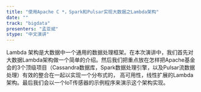 ```yaml
---
title: "使用Apache C *，Spark和Pulsar实现大数据之Lambda架构"
date: "" 
track: "bigdata"
presenters: "孟亚斌"
stype: "中文演讲"
---
```

Lambda 架构是大数据中一个通用的数据处理框架。在本次演讲中，我们首先对大数据Lambda架构做一个简单的介绍。然后我们把重点放在怎样把Apache基金会的3个顶级项目（Cassandra数据库，Spark数据处理引擎，以及Pulsar流数据处理）有效的整合在一起以实现一个分布式的， 高可用性，线性扩展的Lambda架构。最后我们会以一个IoT传感器的示例程序来演示这个架构实现。